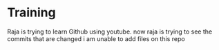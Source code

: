 # Training

Raja is trying to learn Github using youtube.
now raja is trying to see the commits that are changed
i am unable to add files on this repo

